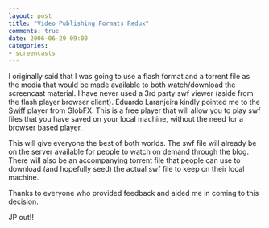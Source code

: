 ```yaml
---
layout: post
title: "Video Publishing Formats Redux"
comments: true
date: 2006-06-29 09:00
categories:
- screencasts
---
```


I originally said that I was going to use a flash format and a torrent file as the media that would be made available to both watch/download the screencast material. I have never used a 3rd party swf viewer (aside from the flash player browser client). Eduardo Laranjeira kindly pointed me to the [Swiff](http://www.globfx.com/products/swfplayer/) player from GlobFX. This is a free player that will allow you to play swf files that you have saved on your local machine, without the need for a browser based player. 

This will give everyone the best of both worlds. The swf file will already be on the server available for people to watch on demand through the blog. There will also be an accompanying torrent file that people can use to download (and hopefully seed) the actual swf file to keep on their local machine.

Thanks to everyone who provided feedback and aided me in coming to this decision.

JP out!!




